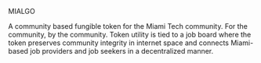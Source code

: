 MIALGO

A community based fungible token for the Miami Tech community. For the community, by the community. Token utility is tied to a job board where the token preserves community integrity in internet space and connects Miami-based job providers and job seekers in a decentralized manner.
